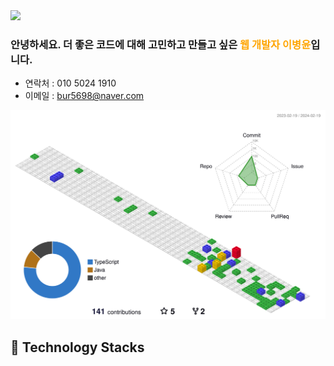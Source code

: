 <img src="https://capsule-render.vercel.app/api?type=wave&color=auto&height=150&section=header&text=Byoungyoon&fontSize=90&animation=fadeIn" />

### 안녕하세요. 더 좋은 코드에 대해 고민하고 만들고 싶은<span style="color:orange"> 웹 개발자 이병윤</span>입니다.

- 연락처 : 010 5024 1910
- 이메일 : bur5698@naver.com

![](./profile-3d-contrib/profile-gitblock.svg)

## :hammer: Technology Stacks
